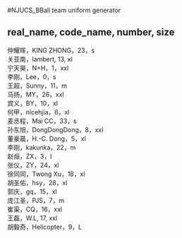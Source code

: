 #NJUCS_BBall
team uniform generator

## real_name, code_name, number, size

仲耀晖，KING ZHONG，23，s  
关亚南，lambert, 13, xl  
宁天昊，N+H，1，xxl  
李刚，Lee，0，s  
王超，Sunny，11，m  
马扬，MY，26，xxl  
宾义，BY，10，xl  
何甲，nicehjia，6，xl  
麦丞程，Mai CC，33，s  
孙东旭，DongDongDong，8，xxl  
董豪晨，H.-C. Dong，5，xl  
李刚，kakunka，22，m  
赵烜，ZX，3，l  
张仪，ZY，24，xl  
徐同同，Twong Xu，18，xl  
胡圣佑，hsy，28，xl  
郭庆，gq，15，xl   
庞江圣，PJS，7，m  
崔渠，CQ，16，xxl  
王磊，W.L, 17, xxl   
胡毅奇，Helicopter，9，L

